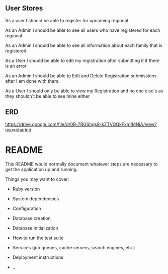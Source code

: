 ## User Stores

As a user I should be able to register for upcoming regional

As an Admin I should be able to see all users who have registered for each regional

As an Admin I should be able to see all information about each family that is registered

As a User I should be able to edit my registration after submitting it if there is an error

As an Admin I should be able to Edit and Delete Registration submissions after I am done with them.

As a User I should only be able to view my Registration and no one else's as they shouldn't be able to see mine either


## ERD

https://drive.google.com/file/d/0B-7RGShgs8-kZTVGQkFxa1lMNjA/view?usp=sharing


# README

This README would normally document whatever steps are necessary to get the
application up and running.

Things you may want to cover:

* Ruby version

* System dependencies

* Configuration

* Database creation

* Database initialization

* How to run the test suite

* Services (job queues, cache servers, search engines, etc.)

* Deployment instructions

* ...
